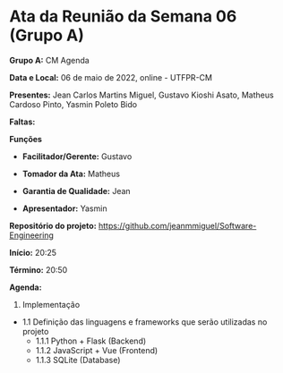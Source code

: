 # Ata da Reunião da Semana 06 (Grupo A)

**Grupo A:** CM Agenda 

**Data e Local:** 06 de maio de 2022, online - UTFPR-CM 

**Presentes:** Jean Carlos Martins Miguel, Gustavo Kioshi Asato, Matheus Cardoso Pinto, Yasmin Poleto Bido

**Faltas:** 

**Funções**

- **Facilitador/Gerente:** Gustavo

- **Tomador da Ata:** Matheus

- **Garantia de Qualidade:** Jean

- **Apresentador:** Yasmin

**Repositório do projeto:** https://github.com/jeanmmiguel/Software-Engineering

**Início:** 20:25

**Término:** 20:50

**Agenda:**

1. Implementação 

- 1.1 Definição das linguagens e frameworks que serão utilizadas no projeto
  - 1.1.1 Python + Flask (Backend)
  - 1.1.2 JavaScript + Vue (Frontend)
  - 1.1.3 SQLite (Database)
